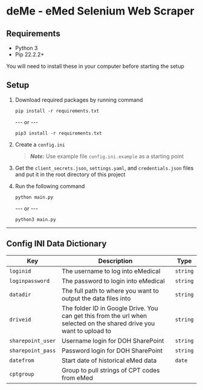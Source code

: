 # deMe - eMed Selenium Web Scraper

## Requirements

- Python 3
- Pip 22.2.2+

You will need to install these in your computer before starting the setup

## Setup

1. Download required packages by running command

   ```
   pip install -r requirements.txt
   ```

   --- or ---

   ```
   pip3 install -r requirements.txt
   ```

2. Create a `config.ini`
   > **_Note:_** Use example file `config.ini.example` as a starting point
3. Get the `client_secrets.json`, `settings.yaml`, and `credentials.json` files and put it in the root directory of this project
4. Run the following command
   ```
   python main.py
   ```
   --- or ---
   ```
   python3 main.py
   ```

---

## Config INI Data Dictionary

| Key               | Description                                                                                                          | Type     |
| ----------------- | -------------------------------------------------------------------------------------------------------------------- | -------- |
| `loginid`         | The username to log into eMedical                                                                                    | `string` |
| `loginpassword`   | The password to login into eMedical                                                                                  | `string` |
| `datadir`         | The full path to where you want to output the data files into                                                        | `string` |
| `driveid`         | The folder ID in Google Drive. You can get this from the url when selected on the shared drive you want to upload to | `string` |
| `sharepoint_user` | Username login for DOH SharePoint                                                                                    | `string` |
| `sharepoint_pass` | Password login for DOH SharePoint                                                                                    | `string` |
| `datefrom`        | Start date of historical eMed data                                                                                   | `date`   |
| `cptgroup`        | Group to pull strings of CPT codes from eMed                                                                         |
